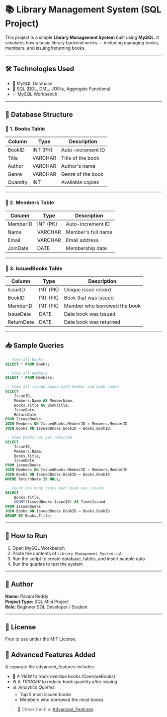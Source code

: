 # 📚 Library Management System (SQL Project)

This project is a simple **Library Management System** built using **MySQL**. It simulates how a basic library backend works — including managing books, members, and issuing/returning books.

---

## 🛠 Technologies Used

- 💾 MySQL Database
- 🧠 SQL (DDL, DML, JOINs, Aggregate Functions)
- ✅ MySQL Workbench

---

## 🧱 Database Structure

### 📘 1. Books Table

| Column    | Type        | Description                |
|-----------|-------------|----------------------------|
| BookID    | INT (PK)    | Auto-increment ID          |
| Title     | VARCHAR     | Title of the book          |
| Author    | VARCHAR     | Author's name              |
| Genre     | VARCHAR     | Genre of the book          |
| Quantity  | INT         | Available copies           |

---

### 👤 2. Members Table

| Column    | Type        | Description                |
|-----------|-------------|----------------------------|
| MemberID  | INT (PK)    | Auto-increment ID          |
| Name      | VARCHAR     | Member's full name         |
| Email     | VARCHAR     | Email address              |
| JoinDate  | DATE        | Membership date            |

---

### 🔄 3. IssuedBooks Table

| Column      | Type        | Description                    |
|-------------|-------------|--------------------------------|
| IssueID     | INT (PK)    | Unique issue record            |
| BookID      | INT (FK)    | Book that was issued           |
| MemberID    | INT (FK)    | Member who borrowed the book   |
| IssueDate   | DATE        | Date book was issued           |
| ReturnDate  | DATE        | Date book was returned         |

---

## 📥 Sample Queries

```sql
-- View all books
SELECT * FROM Books;

-- View all members
SELECT * FROM Members;

-- View all issued books with member and book names
SELECT 
    IssueID,
    Members.Name AS MemberName,
    Books.Title AS BookTitle,
    IssueDate,
    ReturnDate
FROM IssuedBooks
JOIN Members ON IssuedBooks.MemberID = Members.MemberID
JOIN Books ON IssuedBooks.BookID = Books.BookID;

-- View books not yet returned
SELECT 
    IssueID,
    Members.Name,
    Books.Title,
    IssueDate
FROM IssuedBooks
JOIN Members ON IssuedBooks.MemberID = Members.MemberID
JOIN Books ON IssuedBooks.BookID = Books.BookID
WHERE ReturnDate IS NULL;

-- Count how many times each book was issued
SELECT 
    Books.Title,
    COUNT(IssuedBooks.IssueID) AS TimesIssued
FROM IssuedBooks
JOIN Books ON IssuedBooks.BookID = Books.BookID
GROUP BY Books.Title;
```

---

## 🧾 How to Run

1. Open MySQL Workbench
2. Paste the contents of `Library_Management_System.sql`
3. Run the script to create database, tables, and insert sample data
4. Run the queries to test the system

---

## 📌 Author

**Name:** Pavani Reddy  
**Project Type:** SQL Mini Project  
**Role:** Beginner SQL Developer / Student

---

## 📂 License

Free to use under the MIT License.

## 🔧 Advanced Features Added

A separate file advanced_features includes:

- 📄 A *VIEW* to track overdue books (OverdueBooks)
- ⚙ A *TRIGGER* to reduce book quantity after issuing
- 📊 *Analytics Queries*:
  - Top 5 most issued books
  - Members who borrowed the most books

> 📂 Check the file: [Advanced_Features](./Advanced_Features)
